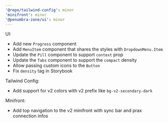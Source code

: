 ```yaml
---
'@repo/tailwind-config': minor
'minifront': minor
'@penumbra-zone/ui': minor
---
```


UI:

- Add new `Progress` component
- Add `MenuItem` component that shares the styles with `DropdownMenu.Item`
- Update the `Pill` component to support `context` prop
- Update the `Tabs` component to support the `compact` density
- Allow passing custom icons to the `Button`
- Fix `density` tag in Storybook

Tailwind Config:

- Add support for v2 colors with v2 prefix like `bg-v2-secondary-dark`

Minifront:

- Add top navigation to the v2 minifront with sync bar and prax connection infos
